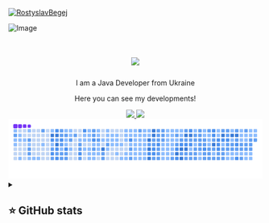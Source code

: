 <p>
  <a href="https://github.com/RostyslavBegej">
    <img src="https://komarev.com/ghpvc/?username=RostyslavBegej" alt="RostyslavBegej" />
  </a>
</p>

![Image](https://64.media.tumblr.com/cca4f06484b447c0687f0325af5b38c9/428a8db1dc8ae92f-87/s1280x1920/7c751558b1d93e15c2d885cff2162ddb95059b8d.gifv)

<h1 align="center">
    <img src="https://readme-typing-svg.herokuapp.com/?font=Righteous&size=35&center=true&vCenter=true&width=500&height=50&duration=4000&color=7731F7&lines=Hi+There!+👋;+I'm+Rostyslav!;" />
</h1>

<p align="center">I am a Java Developer from Ukraine</p>
<p align="center">Here you can see my developments!</p>

<div align="center"> 
  <a href="mailto:rostyslav.begej.work@gmail.com">
    <img src="https://img.shields.io/badge/Gmail-333333?style=for-the-badge&logo=gmail&logoColor=red" />
  </a>
  <a href="https://t.me/uuudxr" target="_blank">
    <img src="https://img.shields.io/badge/Telegram-2CA5E0?style=for-the-badge&logo=telegram&logoColor=white" />
  </a>
</div>

<div style="text-align: center;" align="center">
  <picture>
    <source media="(prefers-color-scheme: dark)" srcset="https://github.com/RostyslavBegej/RostyslavBegej/blob/output/github-snake-dark.svg" />
    <source media="(prefers-color-scheme: light)" srcset="https://github.com/RostyslavBegej/RostyslavBegej/blob/output/github-snake.svg" />
    <img alt="github-snake" src="https://github.com/Y-Maxym/Y-Maxym/blob/output/ocean.gif" />
  </picture>
</div>

<details align="left">
  <summary><h2><b>⭐ GitHub stats</b></h2></summary>
  <p>
   <img src="https://github-readme-stats.vercel.app/api/top-langs/?username=RostyslavBegej&theme=dracula&layout=compact&hide_border=true&bg_color=00000000" />
   <br>
   <img src="https://github-readme-stats.vercel.app/api?username=RostyslavBegej&count_private=true&show_icons=true&theme=dracula&hide_border=true&bg_color=00000000" />
   <br>
   <img src="https://metrics.lecoq.io/RostyslavBegej" />
  </p>
</details>

